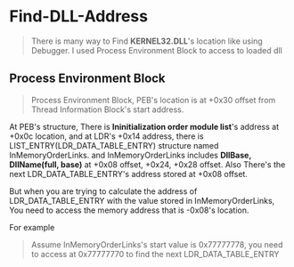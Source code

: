 # Find-DLL-Address

> There is many way to Find **KERNEL32.DLL**'s location like using Debugger. I used Process Environment Block to access to loaded dll

## Process Environment Block

> Process Environment Block, PEB's location is at +0x30 offset from Thread Information Block's  start address.

At PEB's structure, There is **Ininitialization order module list**'s address at +0x0c location, and at LDR's +0x14 address, there is LIST_ENTRY(LDR_DATA_TABLE_ENTRY) structure named InMemoryOrderLinks. and InMemoryOrderLinks includes **DllBase, DllName(full, base)** at +0x08 offset, +0x24, +0x28 offset.  Also There's the next LDR_DATA_TABLE_ENTRY's address stored at +0x08 offset.

But when you are trying to calculate the address of LDR_DATA_TABLE_ENTRY with the value stored in InMemoryOrderLinks, You need to access the memory address that is -0x08's location. 

For example

> Assume InMemoryOrderLinks's start value is 0x77777778, you need to access at 0x77777770 to find the next LDR_DATA_TABLE_ENTRY


